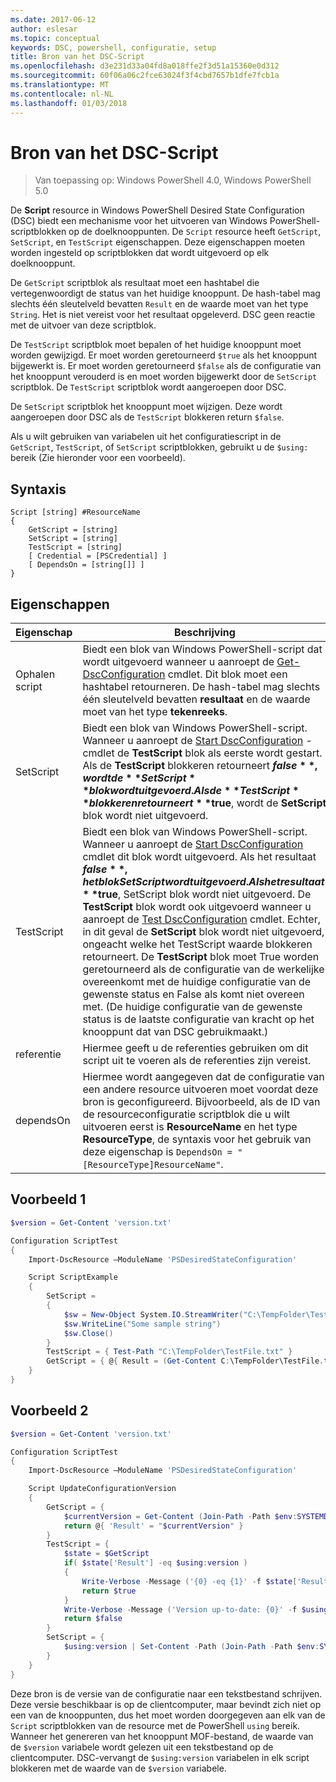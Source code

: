 ```yaml
---
ms.date: 2017-06-12
author: eslesar
ms.topic: conceptual
keywords: DSC, powershell, configuratie, setup
title: Bron van het DSC-Script
ms.openlocfilehash: d3e231d33a04fd8a018ffe2f3d51a15360e0d312
ms.sourcegitcommit: 60f06a06c2fce63024f3f4cbd7657b1dfe7fcb1a
ms.translationtype: MT
ms.contentlocale: nl-NL
ms.lasthandoff: 01/03/2018
---
```

# <a name="dsc-script-resource"></a>Bron van het DSC-Script

 
> Van toepassing op: Windows PowerShell 4.0, Windows PowerShell 5.0

De **Script** resource in Windows PowerShell Desired State Configuration (DSC) biedt een mechanisme voor het uitvoeren van Windows PowerShell-scriptblokken op de doelknooppunten. De `Script` resource heeft `GetScript`, `SetScript`, en `TestScript` eigenschappen. Deze eigenschappen moeten worden ingesteld op scriptblokken dat wordt uitgevoerd op elk doelknooppunt. 

De `GetScript` scriptblok als resultaat moet een hashtabel die vertegenwoordigt de status van het huidige knooppunt. De hash-tabel mag slechts één sleutelveld bevatten `Result` en de waarde moet van het type `String`. Het is niet vereist voor het resultaat opgeleverd. DSC geen reactie met de uitvoer van deze scriptblok.

De `TestScript` scriptblok moet bepalen of het huidige knooppunt moet worden gewijzigd. Er moet worden geretourneerd `$true` als het knooppunt bijgewerkt is. Er moet worden geretourneerd `$false` als de configuratie van het knooppunt verouderd is en moet worden bijgewerkt door de `SetScript` scriptblok. De `TestScript` scriptblok wordt aangeroepen door DSC.

De `SetScript` scriptblok het knooppunt moet wijzigen. Deze wordt aangeroepen door DSC als de `TestScript` blokkeren return `$false`.

Als u wilt gebruiken van variabelen uit het configuratiescript in de `GetScript`, `TestScript`, of `SetScript` scriptblokken, gebruikt u de `$using:` bereik (Zie hieronder voor een voorbeeld).


## <a name="syntax"></a>Syntaxis

```
Script [string] #ResourceName
{
    GetScript = [string]
    SetScript = [string]
    TestScript = [string]
    [ Credential = [PSCredential] ]
    [ DependsOn = [string[]] ]
}
```

## <a name="properties"></a>Eigenschappen

|  Eigenschap  |  Beschrijving   | 
|---|---| 
| Ophalen script| Biedt een blok van Windows PowerShell-script dat wordt uitgevoerd wanneer u aanroept de [Get-DscConfiguration](https://technet.microsoft.com/en-us/library/dn407379.aspx) cmdlet. Dit blok moet een hashtabel retourneren. De hash-tabel mag slechts één sleutelveld bevatten **resultaat** en de waarde moet van het type **tekenreeks**.| 
| SetScript| Biedt een blok van Windows PowerShell-script. Wanneer u aanroept de [Start DscConfiguration](https://technet.microsoft.com/en-us/library/dn521623.aspx) -cmdlet de **TestScript** blok als eerste wordt gestart. Als de **TestScript** blokkeren retourneert **$false**, wordt de **SetScript** blok wordt uitgevoerd. Als de **TestScript** blokkeren retourneert **$true**, wordt de **SetScript** blok wordt niet uitgevoerd.| 
| TestScript| Biedt een blok van Windows PowerShell-script. Wanneer u aanroept de [Start DscConfiguration](https://technet.microsoft.com/en-us/library/dn521623.aspx) cmdlet dit blok wordt uitgevoerd. Als het resultaat **$false**, het blok SetScript wordt uitgevoerd. Als het resultaat **$true**, SetScript blok wordt niet uitgevoerd. De **TestScript** blok wordt ook uitgevoerd wanneer u aanroept de [Test DscConfiguration](https://technet.microsoft.com/en-us/library/dn407382.aspx) cmdlet. Echter, in dit geval de **SetScript** blok wordt niet uitgevoerd, ongeacht welke het TestScript waarde blokkeren retourneert. De **TestScript** blok moet True worden geretourneerd als de configuratie van de werkelijke overeenkomt met de huidige configuratie van de gewenste status en False als komt niet overeen met. (De huidige configuratie van de gewenste status is de laatste configuratie van kracht op het knooppunt dat van DSC gebruikmaakt.)| 
| referentie| Hiermee geeft u de referenties gebruiken om dit script uit te voeren als de referenties zijn vereist.| 
| dependsOn| Hiermee wordt aangegeven dat de configuratie van een andere resource uitvoeren moet voordat deze bron is geconfigureerd. Bijvoorbeeld, als de ID van de resourceconfiguratie scriptblok die u wilt uitvoeren eerst is **ResourceName** en het type **ResourceType**, de syntaxis voor het gebruik van deze eigenschap is `DependsOn = "[ResourceType]ResourceName"`.

## <a name="example-1"></a>Voorbeeld 1
```powershell
$version = Get-Content 'version.txt'

Configuration ScriptTest
{
    Import-DscResource –ModuleName 'PSDesiredStateConfiguration'

    Script ScriptExample
    {
        SetScript = 
        { 
            $sw = New-Object System.IO.StreamWriter("C:\TempFolder\TestFile.txt")
            $sw.WriteLine("Some sample string")
            $sw.Close()
        }
        TestScript = { Test-Path "C:\TempFolder\TestFile.txt" }
        GetScript = { @{ Result = (Get-Content C:\TempFolder\TestFile.txt) } }          
    }
}
```

## <a name="example-2"></a>Voorbeeld 2
```powershell
$version = Get-Content 'version.txt'

Configuration ScriptTest
{
    Import-DscResource –ModuleName 'PSDesiredStateConfiguration'

    Script UpdateConfigurationVersion
    {
        GetScript = { 
            $currentVersion = Get-Content (Join-Path -Path $env:SYSTEMDRIVE -ChildPath 'version.txt')
            return @{ 'Result' = "$currentVersion" }
        }          
        TestScript = { 
            $state = $GetScript
            if( $state['Result'] -eq $using:version )
            {
                Write-Verbose -Message ('{0} -eq {1}' -f $state['Result'],$using:version)
                return $true
            }
            Write-Verbose -Message ('Version up-to-date: {0}' -f $using:version)
            return $false
        }
        SetScript = { 
            $using:version | Set-Content -Path (Join-Path -Path $env:SYSTEMDRIVE -ChildPath 'version.txt')
        }
    }
}
```

Deze bron is de versie van de configuratie naar een tekstbestand schrijven. Deze versie beschikbaar is op de clientcomputer, maar bevindt zich niet op een van de knooppunten, dus het moet worden doorgegeven aan elk van de `Script` scriptblokken van de resource met de PowerShell `using` bereik. Wanneer het genereren van het knooppunt MOF-bestand, de waarde van de `$version` variabele wordt gelezen uit een tekstbestand op de clientcomputer. DSC-vervangt de `$using:version` variabelen in elk script blokkeren met de waarde van de `$version` variabele.

